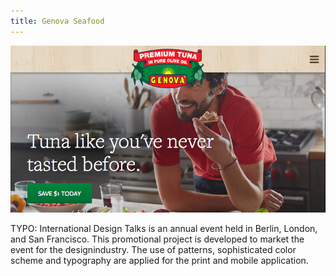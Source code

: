 ```yaml
---
title: Genova Seafood
---
```


![Genova Seafood](assets/img/work/genova/img1.png)

TYPO: International Design Talks is an annual event held in Berlin, London, and San Francisco. This promotional project is developed to market the event for the designindustry. The use of patterns, sophisticated color scheme and typography are applied for the print and mobile application.
